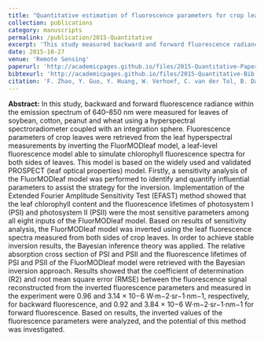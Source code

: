 ```yaml
---
title: "Quantitative estimation of fluorescence parameters for crop leaves with Bayesian inversion"
collection: publications
category: manuscripts
permalink: /publication/2015-Quantitative
excerpt: 'This study measured backward and forward fluorescence radiance of crop leaves using a hyperspectral spectroradiometer, performed sensitivity analysis on the FluorMODleaf model, and applied Bayesian inversion to retrieve key fluorescence parameters, demonstrating high accuracy in reconstructing fluorescence signals.'
date: 2015-10-27
venue: 'Remote Sensing'
paperurl: 'http://academicpages.github.io/files/2015-Quantitative-Paper.pdf'
bibtexurl: 'http://academicpages.github.io/files/2015-Quantitative-Bib.bib'
citation: 'F. Zhao, Y. Guo, Y. Huang, W. Verhoef, C. van der Tol, B. Dai, L. Liu, H. Zhao, and G. Liu (2015). Quantitative estimation of fluorescence parameters for crop leaves with Bayesian inversion. Remote Sensing, 7(10), 14179–14199.'
---
```

**Abstract:** In this study, backward and forward fluorescence radiance within the emission spectrum of 640–850 nm were measured for leaves of soybean, cotton, peanut and wheat using a hyperspectral spectroradiometer coupled with an integration sphere. Fluorescence parameters of crop leaves were retrieved from the leaf hyperspectral measurements by inverting the FluorMODleaf model, a leaf-level fluorescence model able to simulate chlorophyll fluorescence spectra for both sides of leaves. This model is based on the widely used and validated PROSPECT (leaf optical properties) model. Firstly, a sensitivity analysis of the FluorMODleaf model was performed to identify and quantify influential parameters to assist the strategy for the inversion. Implementation of the Extended Fourier Amplitude Sensitivity Test (EFAST) method showed that the leaf chlorophyll content and the fluorescence lifetimes of photosystem I (PSI) and photosystem II (PSII) were the most sensitive parameters among all eight inputs of the FluorMODleaf model. Based on results of sensitivity analysis, the FluorMODleaf model was inverted using the leaf fluorescence spectra measured from both sides of crop leaves. In order to achieve stable inversion results, the Bayesian inference theory was applied. The relative absorption cross section of PSI and PSII and the fluorescence lifetimes of PSI and PSII of the FluorMODleaf model were retrieved with the Bayesian inversion approach. Results showed that the coefficient of determination (R2) and root mean square error (RMSE) between the fluorescence signal reconstructed from the inverted fluorescence parameters and measured in the experiment were 0.96 and 3.14 × 10−6 W·m−2·sr−1·nm−1, respectively, for backward fluorescence, and 0.92 and 3.84 × 10−6 W·m−2·sr−1·nm−1 for forward fluorescence. Based on results, the inverted values of the fluorescence parameters were analyzed, and the potential of this method was investigated.
